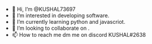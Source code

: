 - 👋 Hi, I’m @KUSHAL73697
- 👀 I’m interested in developing software. 
- 🌱 I’m currently learning python and javascriot. 
- 💞️ I’m looking to collaborate on .
- 📫 How to reach me dm me on discord KUSHAL#2638

<!---
KUSHAL73697/KUSHAL73697 is a ✨ special ✨ repository because its `README.md` (this file) appears on your GitHub profile.
You can click the Preview link to take a look at your changes.
--->
